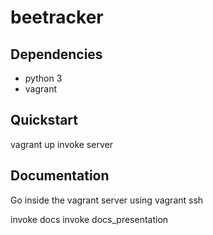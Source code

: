 beetracker
==========


Dependencies
--------------

 * python 3
 * vagrant



Quickstart
-------------

vagrant up
invoke server



Documentation
---------------

Go inside the vagrant server using vagrant ssh

invoke docs
invoke docs_presentation